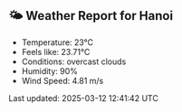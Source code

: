 <!-- WEATHER-START -->
## 🌤 Weather Report for Hanoi

- Temperature: 23°C
- Feels like: 23.71°C
- Conditions: overcast clouds
- Humidity: 90%
- Wind Speed: 4.81 m/s

Last updated: 2025-03-12 12:41:42 UTC
<!-- WEATHER-END -->
